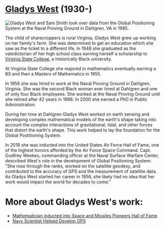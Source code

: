 # [Gladys West](https://en.wikipedia.org/wiki/Gladys_West) (1930-)

![Gladys West and Sam Smith look over data from the Global Positioning System at the Naval Proving Ground in Dahlgren, VA in 1985.](https://upload.wikimedia.org/wikipedia/commons/b/be/Gladys_West_and_Sam_Smith.jpg)

The child of sharecroppers is rural Virginia, Gladys West grew up working on her family's farm. She was determined to get an education which she saw as the ticket to a different life. In 1948 she graduated as the valedictorian of her high school class earning herself a scholarship to [Virginia State College](https://en.wikipedia.org/wiki/Virginia_State_University), a historically Black university.

At Virginia State College she majored in mathematics eventually earning a BS and then a Masters of Mathematics in 1955.

In 1956 she was hired to work at the Naval Proving Ground in Dahlgren, Virginia. She was the second Black woman ever hired at Dahlgren and one of only four Black employees. She worked at the Naval Proving Ground until she retired after 42 years in 1998. In 2000 she earned a PhD in Public Administration.

During her time at Dahlgren Gladys West worked on earth sensing and developing complex mathematical models of the earth's shape taking into account the complex interactions of gravitational, tidal, and other forces that distort the earth's shape. This work helped to lay the foundation for the Global Postitioning System.

In 2018 she was inducted into the United States Air Force Hall of Fame, one of the highest honors afforded by the Air Force Space Command. Capt. Godfrey Weekes, commanding officer at the Naval Surface Warfare Center, described West's role in the development of Global Positioning System: "She rose through the ranks, worked on the satellite geodesy, and contributed to the accuracy of GPS and the measurement of satellite data. As Gladys West started her career in 1956, she likely had no idea that her work would impact the world for decades to come."

# More about Gladys West's work:

* [Mathematician inducted into Space and Missiles Pioneers Hall of Fame](https://www.afcent.af.mil/News/Article/1707659/mathematician-inducted-into-space-and-missiles-pioneers-hall-of-fame/)
* [Navy Scientist Helped Develop GPS](https://www.defense.gov/News/Feature-Stories/Story/Article/3700859/navy-scientist-helped-develop-gps/)
